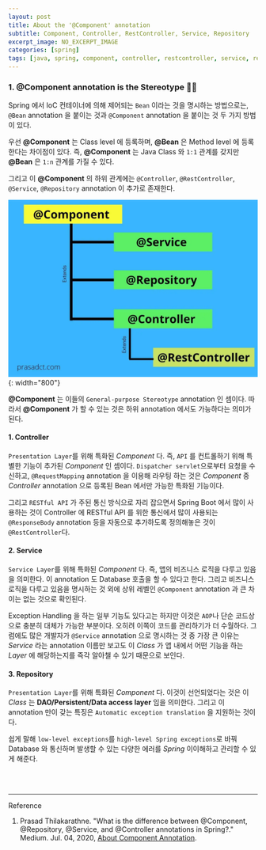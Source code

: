 ```yaml
---
layout: post
title: About the '@Component' annotation
subtitle: Component, Controller, RestController, Service, Repository
excerpt_image: NO_EXCERPT_IMAGE
categories: [spring]
tags: [java, spring, component, controller, restcontroller, service, repository]
---
```


### 1. @Component annotation is the Stereotype 👩‍💻

Spring 에서 IoC 컨테이너에 의해 제어되는 `Bean` 이라는 것을 명시하는 방법으로는, `@Bean` annotation 을 붙이는 것과 
`@Component` annotation 을 붙이는 것 두 가지 방법이 있다.

우선 **@Component** 는 Class level 에 등록하며, **@Bean** 은 Method level 에 등록한다는 차이점이 있다. 즉,
**@Component** 는 Java Class 와 `1:1` 관계를 갖지만 **@Bean** 은 `1:n` 관계를 가질 수 있다.

그리고 이 **@Component** 의 하위 관계에는 `@Controller`, `@RestController`, `@Service`, `@Repository` 
annotation 이 추가로 존재한다.

![Component Tree](/assets/images/posts/2023-02-11-Component/component.jpg){: width="800"}

**@Component** 는 이들의 `General-purpose Stereotype` annotation 인 셈이다. 따라서 **@Component** 가 할 수 
있는 것은 하위 annotation 에서도 가능하다는 의미가 된다.

#### 1. Controller

`Presentation Layer`를 위해 특화된 *Component* 다. 즉, `API` 를 컨트롤하기 위해 특별한 기능이 추가된 *Component* 
인 셈이다. `Dispatcher servlet`으로부터 요청을 수신하고, `@RequestMapping` annotation 을 이용해 라우팅 하는 것은 
*Component* 중 *Controller* annotation 으로 등록된 Bean 에서만 가능한 특화된 기능이다.

그리고 `RESTful API` 가 주된 통신 방식으로 자리 잡으면서 Spring Boot 에서 많이 사용하는 것이 Controller 에 RESTful API 
를 위한 통신에서 많이 사용되는 `@ResponseBody` annotation 등을 자동으로 추가하도록  정의해놓은 것이 `@RestController`다.

#### 2. Service

`Service Layer`를 위해 특화된 *Component* 다. 즉, 앱의 비즈니스 로직을 다루고 있음을 의미한다. 이 annotation 도 
Database 호출을 할 수 있다고 한다. 그리고 비즈니스 로직을 다루고 있음을 명시하는 것 외에 상위 레벨인 `@Component` annotation 
과 큰 차이는 없는 것으로 확인된다.

Exception Handling 을 하는 일부 기능도 있다고는 하지만 이것은 `AOP`나 단순 코드상으로 충분히 대체가 가능한 부분이다. 오히려 
이쪽이 코드를 관리하기가 더 수월하다. 그럼에도 많은 개발자가 `@Service` annotation 으로 명시하는 것 중 가장 큰 이유는 
*Service* 라는 annotation 이름만 보고도 이 *Class* 가 앱 내에서 어떤 기능을 하는 *Layer* 에 해당하는지를 즉각 알아챌 수 
있기 때문으로 보인다.

#### 3. Repository

`Presentation Layer`를 위해 특화된 *Component* 다. 이것이 선언되었다는 것은 이 *Class* 는 
**DAO/Persistent/Data access layer** 임을 의미한다. 그리고 이 annotation 만이 갖는 특징은 
`Automatic exception translation` 을 지원하는 것이다.

쉽게 말해 `low-level exceptions`를 `high-level Spring exceptions`로 바꿔 Database 와 통신하며 발생할 수 있는 
다양한 에러를 *Spring* 이이해하고 관리할 수 있게 해준다.

<br><br>

---
Reference

1. Prasad Thilakarathne. "What is the difference between @Component, @Repository, @Service, and @Controller annotations in Spring?." Medium. Jul. 04, 2020, [About Component Annotation](https://prasadct.medium.com/what-is-the-difference-between-component-repository-service-and-controller-annotations-in-11851c97bc7d).

